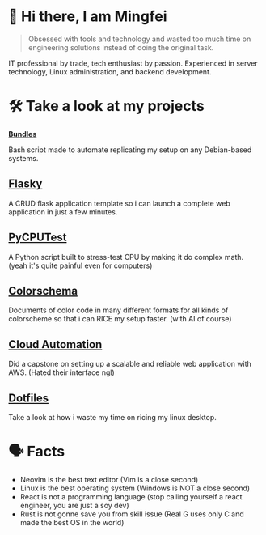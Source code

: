 # 👋 Hi there, I am Mingfei

> Obsessed with tools and technology and wasted too much time on engineering solutions instead of doing the original task.

IT professional by trade, tech enthusiast by passion. Experienced in server technology, Linux administration, and backend development.

# 🛠 Take a look at my projects

**[Bundles](https://github.com/MingFei2001/bundles)**

Bash script made to automate replicating my setup on any Debian-based systems.

## [Flasky](https://github.com/MingFei2001/flasky)
A CRUD flask application template so i can launch a complete web application in just a few minutes.

## [PyCPUTest](https://github.com/MingFei2001/pycputest)
A Python script built to stress-test CPU by making it do complex math. (yeah it's quite painful even for computers)

## [Colorschema](https://github.com/MingFei2001/colorschema)
Documents of color code in many different formats for all kinds of colorscheme so that i can RICE my setup faster. (with AI of course)

## [Cloud Automation](https://github.com/MingFei2001/capstone-website)
Did a capstone on setting up a scalable and reliable web application with AWS. (Hated their interface ngl)

## [Dotfiles](https://github.com/MingFei2001/dotfiles)
Take a look at how i waste my time on ricing my linux desktop.

# 🗣️ Facts
+ Neovim is the best text editor (Vim is a close second)
+ Linux is the best operating system (Windows is NOT a close second)
+ React is not a programming language (stop calling yourself a react engineer, you are just a soy dev)
+ Rust is not gonne save you from skill issue (Real G uses only C and made the best OS in the world)
